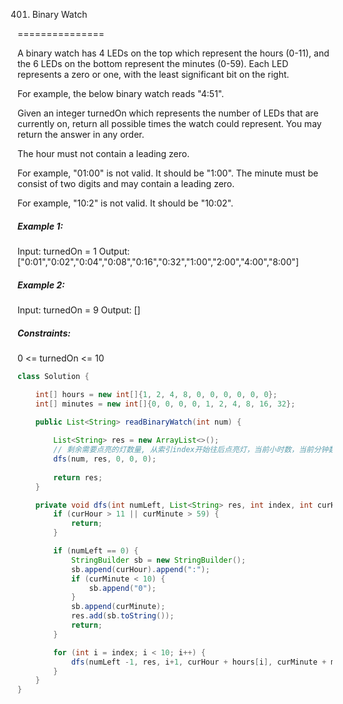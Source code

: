 401. Binary Watch

===============

A binary watch has 4 LEDs on the top which represent the hours (0-11), and the 6 LEDs on the bottom represent the minutes (0-59). Each LED represents a zero or one, with the least significant bit on the right.

For example, the below binary watch reads "4:51".


Given an integer turnedOn which represents the number of LEDs that are currently on, return all possible times the watch could represent. You may return the answer in any order.

The hour must not contain a leading zero.

For example, "01:00" is not valid. It should be "1:00".
The minute must be consist of two digits and may contain a leading zero.

For example, "10:2" is not valid. It should be "10:02".

##### Example 1:

Input: turnedOn = 1
Output: ["0:01","0:02","0:04","0:08","0:16","0:32","1:00","2:00","4:00","8:00"]

##### Example 2:

Input: turnedOn = 9
Output: []

##### Constraints:

0 <= turnedOn <= 10

```java
class Solution {

    int[] hours = new int[]{1, 2, 4, 8, 0, 0, 0, 0, 0, 0};
    int[] minutes = new int[]{0, 0, 0, 0, 1, 2, 4, 8, 16, 32};

    public List<String> readBinaryWatch(int num) {
        
        List<String> res = new ArrayList<>();
        // 剩余需要点亮的灯数量, 从索引index开始往后点亮灯，当前小时数，当前分钟数
        dfs(num, res, 0, 0, 0);
        
        return res;
    }

    private void dfs(int numLeft, List<String> res, int index, int curHour, int curMinute) {
        if (curHour > 11 || curMinute > 59) {
            return;
        }

        if (numLeft == 0) {
            StringBuilder sb = new StringBuilder();
            sb.append(curHour).append(":");
            if (curMinute < 10) {
                sb.append("0");
            }
            sb.append(curMinute);
            res.add(sb.toString());
            return;
        }

        for (int i = index; i < 10; i++) {
            dfs(numLeft -1, res, i+1, curHour + hours[i], curMinute + minutes[i]);
        }
    }
}
```

